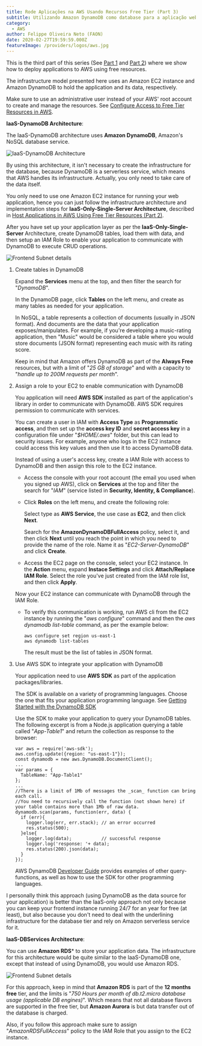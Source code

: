 ```yaml
---
title: Rode Aplicações na AWS Usando Recursos Free Tier (Part 3)
subtitle: Utilizando Amazon DynamoDB como database para a aplicação web na AWS.
category:
  - AWS
author: Felippe Oliveira Neto (FAON)
date: 2020-02-27T19:59:59.000Z
featureImage: /providers/logos/aws.jpg
---
```

This is the third part of this series (See [Part 1](/aws-host-apps-part-1) and [Part 2](/aws-host-apps-part-2)) where we show how to deploy applications to AWS using free resources.

The infrastructure model presented here uses an Amazon EC2 instance and Amazon DynamoDB to hold the application and its data, respectively.

Make sure to use an administrative user instead of your AWS' root account to create and manage the resources. See [Configure Access to Free Tier Resources in AWS](/aws-provide-access-resources).

**IaaS-DynamoDB Architecture**:

The IaaS-DynamoDB architecture uses **Amazon DynamoDB**, Amazon's NoSQL database service.

![IaaS-DynamoDB Architecture](/uploads/aws/aws-iaas-dynamodb-architecture.jpg)

By using this architecture, it isn't necessary to create the infrastructure for the database, because DynamoDB is a serverless service, which means that AWS handles its infrastructure. Actually, you only need to take care of the data itself.

You only need to use one Amazon EC2 instance for running your web application, hence you can just follow the infrastructure architecture and implementation steps for **IaaS-Only-Single-Server Architecture**, described in [Host Applications in AWS Using Free Tier Resources (Part 2)](/aws-host-apps-part-2).

After you have set up your application layer as per the **IaaS-Only-Single-Server** Architecture, create DynamoDB tables, load them with data, and then setup an IAM Role to enable your application to communicate with DynamoDB to execute CRUD operations.

![Frontend Subnet details](/uploads/aws/aws-frontend-subnet-dynamodb-details.jpg)

1. Create tables in DynamoDB

    Expand the **Services** menu at the top, and then filter the search for "_DynamoDB_".

    In the DynamoDB page, click **Tables** on the left menu, and create as many tables as needed for your application.

    In NoSQL, a table represents a collection of documents (usually in JSON format). And documents are the data that your application exposes/manipulates. For example, if you're developing a music-rating application, then "Music" would be considered a table where you would store documents (JSON format) representing each music with its rating score.

    Keep in mind that Amazon offers DynamoDB as part of the **Always Free** resources, but with a limit of "_25 GB of storage_" and with a capacity to "_handle up to 200M requests per month_".

2. Assign a role to your EC2 to enable communication with DynamoDB

    You application will need **AWS SDK** installed as part of the application's library in order to communicate with DynamoDB. AWS SDK requires permission to communicate with services.

    You can create a user in IAM with **Access Type** as **Programmatic access**, and then set up the **access key ID** and **secret access key** in a configuration file under "_$HOME/.aws_" folder, but this can lead to security issues. For example, anyone who logs in the EC2 instance could access this key values and then use it to access DynamoDB data.

    Instead of using a user's access key, create a IAM Role with access to DynamoDB and then assign this role to the EC2 instance.

    * Access the console with your root account (the email you used when you signed up AWS), click on **Services** at the top and filter the search for "_IAM_" (service listed in **Security, Identity, & Compliance**).

    * Click **Roles** on the left menu, and create the following role:

        Select type as **AWS Service**, the use case as **EC2**, and then click **Next**.

        Search for the **AmazonDynamoDBFullAccess** policy, select it, and then click **Next** until you reach the point in which you need to provide the name of the role. Name it as "_EC2-Server-DynamoDB_" and click **Create**.

    * Access the EC2 page on the console, select your EC2 instance. In the **Action** menu, expand **Instace Settings** and click **Attach/Replace IAM Role**. Select the role you've just created from the IAM role list, and then click **Apply**.

    Now your EC2 instance can communicate with DynamoDB through the IAM Role.

    * To verify this communication is working, run AWS cli from the EC2 instance by running the "_aws configure_" command and then the _aws dynamodb list-table_ command, as per the example below:
      ```
      aws configure set region us-east-1
      aws dynamodb list-tables
      ```
      The result must be the list of tables in JSON format.

3. Use AWS SDK to integrate your application with DynamoDB

    Your application need to use **AWS SDK** as part of the application packages/libraries.

    The SDK is available on a variety of programming languages. Choose the one that fits your application programming language. See [Getting Started with the DynamoDB SDK](https://docs.aws.amazon.com/amazondynamodb/latest/developerguide/GettingStarted.html)

    Use the SDK to make your application to query your DynamoDB tables. The following excerpt is from a Node.js application querying a table called "_App-Table1_" and return the collection as response to the browser:
    ```
    var aws = require('aws-sdk');
    aws.config.update({region: "us-east-1"});
    const dynamodb = new aws.DynamoDB.DocumentClient();
    ...
    var params = {
      TableName: "App-Table1"
    };
    ...
    //There is a limit of 1Mb of messages the _scan_ function can bring each call.
    //You need to recursively call the function (not shown here) if your table contains more than 1Mb of raw data.
    dynamodb.scan(params, function(err, data) {
      if (err){
        logger.log(err, err.stack); // an error occurred
        res.status(500);
      }else{
        logger.log(data);           // successful response
        logger.log('response: '+ data);
        res.status(200).json(data);
      }
    });
    ```

    AWS DynamoDB [Developer Guide](https://docs.aws.amazon.com/amazondynamodb/latest/developerguide/GettingStarted.html) provides examples of other query-functions, as well as how to use the SDK for other programming languages.

I personally think this approach (using DynamoDB as the data source for your application) is better than the IaaS-only approach not only because you can keep your frontend instance running 24/7 for an year for free (at least), but also because you don't need to deal with the underlining infrastructure for the database tier and rely on Amazon serverless service for it.

**IaaS-DBServices Architecture**:

You can use **Amazon RDS*** to store your application data. The infrastructure for this architecture would be quite similar to the IaaS-DynamoDB one, except that instead of using DynamoDB, you would use Amazon RDS.

![Frontend Subnet details](/uploads/aws/aws-iaas-dbservices-architecture.jpg)

For this approach, keep in mind that **Amazon RDS** is part of the **12 months free** tier, and the limits is "_750 Hours
per month of db.t2.micro database usage (applicable DB engines)_". Which means that not all database flavors are supported in the free tier, but **Amazon Aurora** is but data transfer out of the database is charged.

Also, if you follow this approach  make sure to assign "_AmazonRDSFullAccess_" policy to the IAM Role that you assign to the EC2 instance.
